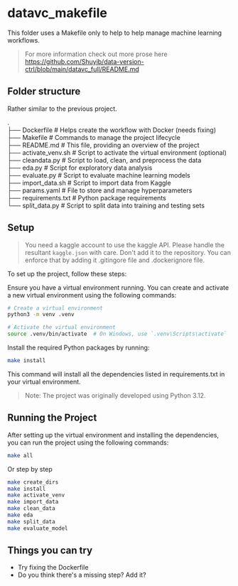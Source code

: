 # datavc_makefile
This folder uses a Makefile only to help to help manage machine learning workflows.

> For more information check out more prose here <https://github.com/Shuyib/data-version-ctrl/blob/main/datavc_full/README.md>



## Folder structure    

Rather similar to the previous project.     

.    
├── Dockerfile            # Helps create the workflow with Docker (needs fixing)    
├── Makefile              # Commands to manage the project lifecycle     
├── README.md             # This file, providing an overview of the project    
├── activate_venv.sh      # Script to activate the virtual environment (optional)    
├── cleandata.py          # Script to load, clean, and preprocess the data    
├── eda.py                # Script for exploratory data analysis    
├── evaluate.py           # Script to evaluate machine learning models    
├── import_data.sh        # Script to import data from Kaggle    
├── params.yaml           # File to store and manage hyperparameters    
├── requirements.txt      # Python package requirements    
└── split_data.py         # Script to split data into training and testing sets    

## Setup

> You need a kaggle account to use the kaggle API. Please handle the resultant `kaggle.json` with care. Don't add it to the repository. You can enforce that by adding it .gitingore file and .dockerignore file.    

To set up the project, follow these steps:

Ensure you have a virtual environment running. You can create and activate a new virtual environment using the following commands:

```bash
# Create a virtual environment
python3 -m venv .venv

# Activate the virtual environment
source .venv/bin/activate  # On Windows, use `.venv\Scripts\activate`
```
Install the required Python packages by running:    

```bash
make install
```

This command will install all the dependencies listed in requirements.txt in your virtual environment.

> Note: The project was originally developed using Python 3.12.

## Running the Project

After setting up the virtual environment and installing the dependencies, you can run the project using the following commands:

```bash
make all
```
Or step by step

```bash
make create_dirs 
make install 
make activate_venv 
make import_data 
make clean_data 
make eda 
make split_data 
make evaluate_model
```

## Things you can try   

* Try fixing the Dockerfile   
* Do you think there's a missing step? Add it?
